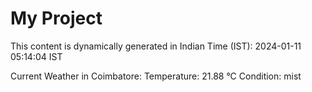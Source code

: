 # My Project

This content is dynamically generated in Indian Time (IST): 2024-01-11 05:14:04 IST


Current Weather in Coimbatore:
Temperature: 21.88 °C
Condition: mist
